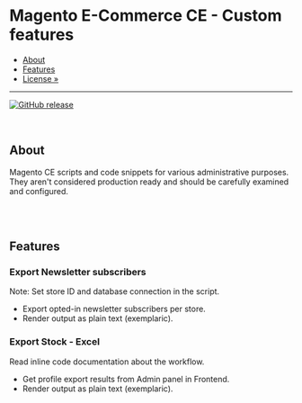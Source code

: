 # Magento E-Commerce CE - Custom features

- [About](#about)
- [Features](#features)
- [License »](/LICENSE.md)

---

[![GitHub release](https://img.shields.io/github/release/TheRemoteCoder/Magento-Ecommerce-CE--Scripts-Snippets.svg)](https://github.com/TheRemoteCoder/Magento-Ecommerce-CE--Scripts-Snippets/releases)

<br>


## About

Magento CE scripts and code snippets for various administrative purposes.
They aren't considered production ready and should be carefully examined and configured.


<br><br>

## Features

### Export Newsletter subscribers

Note: Set store ID and database connection in the script.

- Export opted-in newsletter subscribers per store.
- Render output as plain text (exemplaric).


### Export Stock - Excel

Read inline code documentation about the workflow.

- Get profile export results from Admin panel in Frontend.
- Render output as plain text (exemplaric).

